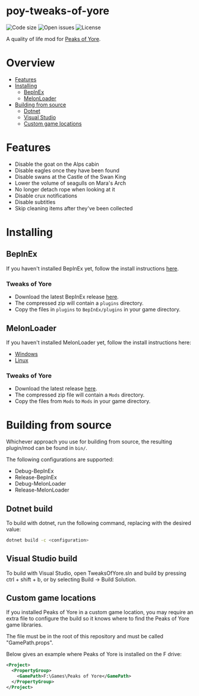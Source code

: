 # poy-tweaks-of-yore
![Code size](https://img.shields.io/github/languages/code-size/Kaden5480/poy-tweaks-of-yore?color=5c85d6)
![Open issues](https://img.shields.io/github/issues/Kaden5480/poy-tweaks-of-yore?color=d65c5c)
![License](https://img.shields.io/github/license/Kaden5480/poy-tweaks-of-yore?color=a35cd6)

A quality of life mod for
[Peaks of Yore](https://store.steampowered.com/app/2236070/).

# Overview
- [Features](#features)
- [Installing](#installing)
    - [BepInEx](#bepinex)
    - [MelonLoader](#melonloader)
- [Building from source](#building-from-source)
    - [Dotnet](#dotnet-build)
    - [Visual Studio](#visual-studio-build)
    - [Custom game locations](#custom-game-locations)

# Features
- Disable the goat on the Alps cabin
- Disable eagles once they have been found
- Disable swans at the Castle of the Swan King
- Lower the volume of seagulls on Mara's Arch
- No longer detach rope when looking at it
- Disable crux notifications
- Disable subtitles
- Skip cleaning items after they've been collected

# Installing
## BepInEx
If you haven't installed BepInEx yet, follow the install instructions
[here](https://github.com/Kaden5480/modloader-instructions#bepinex).

### Tweaks of Yore
- Download the latest BepInEx release
[here](https://github.com/Kaden5480/poy-tweaks-of-yore/releases).
- The compressed zip will contain a `plugins` directory.
- Copy the files in `plugins` to `BepInEx/plugins` in your game directory.

## MelonLoader
If you haven't installed MelonLoader yet, follow the install instructions here:
- [Windows](https://github.com/Kaden5480/modloader-instructions#melonloader-windows)
- [Linux](https://github.com/Kaden5480/modloader-instructions#melonloader-linux)

### Tweaks of Yore
- Download the latest release
[here](https://github.com/Kaden5480/poy-tweaks-of-yore/releases).
- The compressed zip file will contain a `Mods` directory.
- Copy the files from `Mods` to `Mods` in your game directory.

# Building from source
Whichever approach you use for building from source, the resulting
plugin/mod can be found in `bin/`.

The following configurations are supported:
- Debug-BepInEx
- Release-BepInEx
- Debug-MelonLoader
- Release-MelonLoader

## Dotnet build
To build with dotnet, run the following command, replacing
<configuration> with the desired value:
```sh
dotnet build -c <configuration>
```

## Visual Studio build
To build with Visual Studio, open TweaksOfYore.sln and build by pressing ctrl + shift + b,
or by selecting Build -> Build Solution.

## Custom game locations
If you installed Peaks of Yore in a custom game location, you may require
an extra file to configure the build so it knows where to find the Peaks of Yore game
libraries.

The file must be in the root of this repository and must be called "GamePath.props".

Below gives an example where Peaks of Yore is installed on the F drive:
```xml
<Project>
  <PropertyGroup>
    <GamePath>F:\Games\Peaks of Yore</GamePath>
  </PropertyGroup>
</Project>
```
